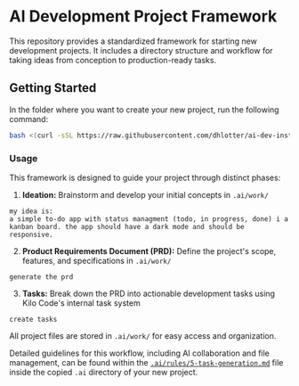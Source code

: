 # AI Development Project Framework

This repository provides a standardized framework for starting new development projects. It includes a directory structure and workflow for taking ideas from conception to production-ready tasks.

## Getting Started
In the folder where you want to create your new project, run the following command:
```bash
bash <(curl -sSL https://raw.githubusercontent.com/dhlotter/ai-dev-instructions/main/setup.sh)

```

### Usage

This framework is designed to guide your project through distinct phases:

1.  **Ideation:** Brainstorm and develop your initial concepts in `.ai/work/`
```text
my idea is:
a simple to-do app with status managment (todo, in progress, done) i a kanban board. the app should have a dark mode and should be responsive.
```

2.  **Product Requirements Document (PRD):** Define the project's scope, features, and specifications in `.ai/work/`
```text
generate the prd
```

3.  **Tasks:** Break down the PRD into actionable development tasks using Kilo Code's internal task system
```text
create tasks
```

All project files are stored in `.ai/work/` for easy access and organization.

Detailed guidelines for this workflow, including AI collaboration and file management, can be found within the [`.ai/rules/5-task-generation.md`](.ai/rules/5-task-generation.md) file inside the copied `.ai` directory of your new project.
